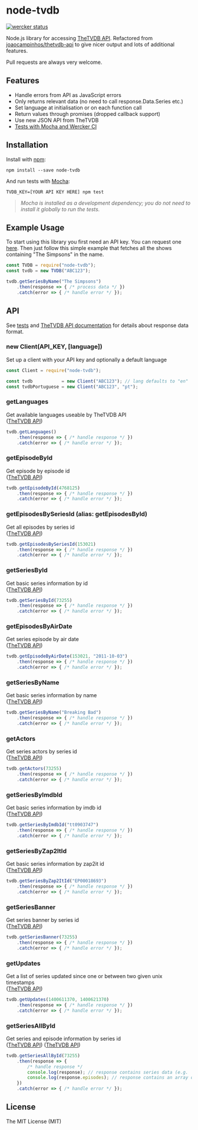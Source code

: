 # node-tvdb

[![wercker status](https://app.wercker.com/status/19dcad373ede868e37754a0367d68382/s/master "wercker status")](https://app.wercker.com/project/bykey/19dcad373ede868e37754a0367d68382)

Node.js library for accessing [TheTVDB API](https://api.thetvdb.com/swagger/). Refactored from [joaocampinhos/thetvdb-api](https://github.com/joaocampinhos/thetvdb-api) to give nicer output and lots of additional features.

Pull requests are always very welcome.

## Features

- Handle errors from API as JavaScript errors
- Only returns relevant data (no need to call response.Data.Series etc.)
- Set language at initialisation or on each function call
- Return values through promises (dropped callback support)
- Use new JSON API from TheTVDB
- [Tests with Mocha and Wercker CI](https://app.wercker.com/#applications/53f155d02094f9781d058f98)

## Installation

Install with [npm](https://npmjs.org/):

``` shell
npm install --save node-tvdb
```

And run tests with [Mocha](https://mochajs.org):

``` shell
TVDB_KEY=[YOUR API KEY HERE] npm test
```

> _Mocha is installed as a development dependency; you do not need to install it globally to run the tests._

## Example Usage

To start using this library you first need an API key. You can request one [here](http://thetvdb.com/?tab=apiregister). Then just follow this simple example that fetches all the shows containing "The Simpsons" in the name.

``` javascript
const TVDB = require("node-tvdb");
const tvdb = new TVDB("ABC123");

tvdb.getSeriesByName("The Simpsons")
    .then(response => { /* process data */ })
    .catch(error => { /* handle error */ });
```

## API

See [tests](test) and [TheTVDB API documentation](https://api.thetvdb.com/swagger/) for details about response data format.

### new Client(API_KEY, [language])

Set up a client with your API key and optionally a default language

``` javascript
const Client = require("node-tvdb");

const tvdb           = new Client("ABC123"); // lang defaults to "en"
const tvdbPortuguese = new Client("ABC123", "pt");
```

<!--- Function documentation -->
### getLanguages

Get available languages useable by TheTVDB API  
([TheTVDB API](https://api.thetvdb.com/swagger#!/Languages/get_languages))

``` javascript
tvdb.getLanguages()
    .then(response => { /* handle response */ })
    .catch(error => { /* handle error */ });
```


### getEpisodeById

Get episode by episode id  
([TheTVDB API](https://api.thetvdb.com/swagger#!/Episodes/get_episodes_id))

``` javascript
tvdb.getEpisodeById(4768125)
    .then(response => { /* handle response */ })
    .catch(error => { /* handle error */ });
```


### getEpisodesBySeriesId (alias: getEpisodesById)

Get all episodes by series id  
([TheTVDB API](https://api.thetvdb.com/swagger#!/Series/get_series_id_episodes))

``` javascript
tvdb.getEpisodesBySeriesId(153021)
    .then(response => { /* handle response */ })
    .catch(error => { /* handle error */ });
```


### getSeriesById

Get basic series information by id  
([TheTVDB API](https://api.thetvdb.com/swagger#!/Series/get_series_id))

``` javascript
tvdb.getSeriesById(73255)
    .then(response => { /* handle response */ })
    .catch(error => { /* handle error */ });
```


### getEpisodesByAirDate

Get series episode by air date  
([TheTVDB API](https://api.thetvdb.com/swagger#!/Series/get_series_id_episodes_query))

``` javascript
tvdb.getEpisodeByAirDate(153021, "2011-10-03")
    .then(response => { /* handle response */ })
    .catch(error => { /* handle error */ });
```


### getSeriesByName

Get basic series information by name  
([TheTVDB API](https://api.thetvdb.com/swagger#!/Search/get_search_series))

``` javascript
tvdb.getSeriesByName("Breaking Bad")
    .then(response => { /* handle response */ })
    .catch(error => { /* handle error */ });
```


### getActors

Get series actors by series id  
([TheTVDB API](https://api.thetvdb.com/swagger#!/Series/get_series_id_actors))

``` javascript
tvdb.getActors(73255)
    .then(response => { /* handle response */ })
    .catch(error => { /* handle error */ });
```


### getSeriesByImdbId

Get basic series information by imdb id  
([TheTVDB API](https://api.thetvdb.com/swagger#!/Search/get_search_series))

``` javascript
tvdb.getSeriesByImdbId("tt0903747")
    .then(response => { /* handle response */ })
    .catch(error => { /* handle error */ });
```


### getSeriesByZap2ItId

Get basic series information by zap2it id  
([TheTVDB API](https://api.thetvdb.com/swagger#!/Search/get_search_series))

``` javascript
tvdb.getSeriesByZap2ItId("EP00018693")
    .then(response => { /* handle response */ })
    .catch(error => { /* handle error */ });
```


### getSeriesBanner

Get series banner by series id  
([TheTVDB API](https://api.thetvdb.com/swagger#!/Series/get_series_id_filter))

``` javascript
tvdb.getSeriesBanner(73255)
    .then(response => { /* handle response */ })
    .catch(error => { /* handle error */ });
```


### getUpdates

Get a list of series updated since one or between two given unix timestamps  
([TheTVDB API](https://api.thetvdb.com/swagger#!/Updates/get_updated_query))

``` javascript
tvdb.getUpdates(1400611370, 1400621370)
    .then(response => { /* handle response */ })
    .catch(error => { /* handle error */ });
```


### getSeriesAllById

Get series and episode information by series id  
([TheTVDB API](https://api.thetvdb.com/swagger#!/Series/get_series_id))
([TheTVDB API](https://api.thetvdb.com/swagger#!/Series/get_series_id_episodes))

``` javascript
tvdb.getSeriesAllById(73255)
    .then(response => {
        /* handle response */
        console.log(response); // response contains series data (e.g. `response.id`, `response.seriesName`)
        console.log(response.episodes); // response contains an array of episodes
    })
    .catch(error => { /* handle error */ });
```
<!--- Function documentation -->

## License

The MIT License (MIT)
